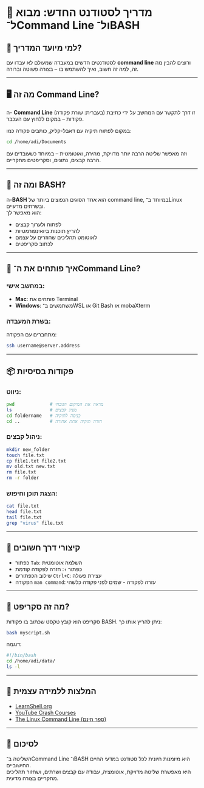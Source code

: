 
# 🧪 מדריך לסטודנט החדש: מבוא ל־Command Line ול־BASH

## 🎯 למי מיועד המדריך?
לסטודנטים חדשים במעבדה שמעולם לא עבדו עם **command line** ורוצים להבין מה זה, למה זה חשוב, ואיך להשתמש בו – בצורה פשוטה וברורה.

---

## 🖥️ מה זה Command Line?
ה- **Command Line** (בעברית: שורת פקודה) זו דרך לתקשר עם המחשב על ידי כתיבת פקודות – במקום ללחוץ עם העכבר.

במקום לפתוח תיקיה עם דאבל-קליק, כותבים פקודה כמו:

```bash
cd /home/adi/Documents
```

וזה מאפשר שליטה הרבה יותר מדויקת, מהירה, ואוטומטית – במיוחד כשעובדים עם הרבה קבצים, נתונים, וסקריפטים מחקריים.

---

## 🐚 ומה זה BASH?
ה-**BASH** הוא אחד הסוגים הנפוצים ביותר של command line, במיוחד ב־Linux ובשרתים מדעיים.  
הוא מאפשר לך:
- לפתוח ולערוך קבצים
- להריץ תוכנות ביואינפורמטיות
- לאוטומט תהליכים שחוזרים על עצמם
- לכתוב סקריפטים

---

## 🔧 איך פותחים את ה־Command Line?

### במחשב אישי:
- **Mac**: פותחים את Terminal
- **Windows**: משתמשים ב־WSL או Git Bash או mobaXterm

### בשרת המעבדה:
מתחברים עם הפקודה:
```bash
ssh username@server.address
```

---

## 📦 פקודות בסיסיות

### ניווט:
```bash
pwd             # מראה את המיקום הנוכחי
ls              # מציג קבצים
cd foldername   # כניסה לתיקיה
cd ..           # חזרה תיקיה אחת אחורה
```

### ניהול קבצים:
```bash
mkdir new_folder
touch file.txt
cp file1.txt file2.txt
mv old.txt new.txt
rm file.txt
rm -r folder
```

### הצגת תוכן וחיפוש:
```bash
cat file.txt
head file.txt
tail file.txt
grep "virus" file.txt
```

---

## 🧠 קיצורי דרך חשובים

- כפתור `Tab`: השלמה אוטומטית
- כפתור `↑`: חזרה לפקודה קודמת
- שילוב הכפתורים `Ctrl+C`: עצירת פעולה
- הפקודה `man command`: עזרה לפקודה - שמים לפני פקודה כלשהי

---

## 🤖 מה זה סקריפט?

סקריפט הוא קובץ טקסט שכתוב בו פקודות BASH. ניתן להריץ אותו כך:

```bash
bash myscript.sh
```

דוגמה:
```bash
#!/bin/bash
cd /home/adi/data/
ls -l
```

---

## 📘 המלצות ללמידה עצמית

- [LearnShell.org](https://www.learnshell.org/)
- [YouTube Crash Courses](https://www.youtube.com/results?search_query=linux+command+line+crash+course)
- [The Linux Command Line (ספר חינם)](https://linuxcommand.org/tlcl.php)

---

## 📣 לסיכום

השליטה ב־Command Line ו־BASH היא מיומנות חיונית לכל סטודנט במדעי החיים החישוביים.  
היא מאפשרת שליטה מדויקת, אוטומציה, עבודה עם קבצים ושרתים, ושחזור תהליכים מחקריים בצורה מדעית.
